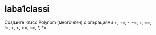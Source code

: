 # laba1classi
Создайте класс Polynom (многочлен) с операциями +, +=, -, -=, =, ==, !=, >, <, >=, <=, *, *=.
